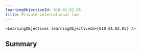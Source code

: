 ```yaml
---
learningObjectiveId: 010.01.02.05
title: Private international law
---
```


```tsx eval
<LearningOBjectives learningObjectiveId={010.01.02.05} />
```

## Summary
